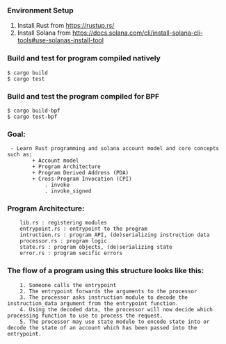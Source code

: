 ### Environment Setup
1. Install Rust from https://rustup.rs/
2. Install Solana from https://docs.solana.com/cli/install-solana-cli-tools#use-solanas-install-tool

### Build and test for program compiled natively
```
$ cargo build
$ cargo test
```

### Build and test the program compiled for BPF
```
$ cargo build-bpf
$ cargo test-bpf
```

### Goal:
```
 - Learn Rust programming and solana account model and core concepts such as:
        + Account model
        + Program Architecture
        + Program Derived Address (PDA)
        + Cross-Program Invocation (CPI)
            . invoke
            . invoke_signed
```
### Program Architecture:
```
    lib.rs : registering modules
    entrypoint.rs : entrypoint to the program
    intruction.rs : program API, (de)serializing instruction data
    processor.rs : program logic
    state.rs : program objects, (de)serializing state
    error.rs : program secific errors
```

### The flow of a program using this structure looks like this:
```
    1. Someone calls the entrypoint
    2. The entrypoint forwards the arguments to the processor
    3. The processor asks instruction module to decode the instruction_data argument from the entrypoint function.
    4. Using the decoded data, the processor will now decide which processing function to use to process the request.
    5. The processor may use state module to encode state into or decode the state of an account which has been passed into the entrypoint.
```